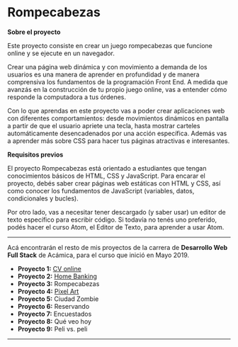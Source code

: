 # Rompecabezas

__Sobre el proyecto__

Este proyecto consiste en crear un juego rompecabezas que funcione online y se ejecute en un navegador.

Crear una página web dinámica y con movimiento a demanda de los usuarios es una manera de aprender en profundidad y de manera comprensiva los fundamentos de la programación Front End. A medida que avanzás en la construcción de tu propio juego online, vas a entender cómo responde la computadora a tus órdenes.

Con lo que aprendas en este proyecto vas a poder crear aplicaciones web con diferentes comportamientos: desde movimientos dinámicos en pantalla a partir de que el usuario apriete una tecla, hasta mostrar carteles automáticamente desencadenados por una acción específica. Además vas a aprender más sobre CSS para hacer tus páginas atractivas e interesantes.


__Requisitos previos__

El proyecto Rompecabezas está orientado a estudiantes que tengan conocimientos básicos de HTML, CSS y JavaScript. Para encarar el proyecto, debés saber crear páginas web estáticas con HTML y CSS, así como conocer los fundamentos de JavaScript (variables, datos, condicionales y bucles).

Por otro lado, vas a necesitar tener descargado (y saber usar) un editor de texto específico para escribir código. Si todavía no tenés uno preferido, podés hacer el curso Atom, el Editor de Texto, para aprender a usar Atom.

***

Acá encontrarán el resto de mis proyectos de la carrera de __Desarrollo Web Full Stack__ de Acámica, para el curso que inició en Mayo 2019.

* __Proyecto 1:__ [CV online](https://github.com/woodlandspirit/CV_online)
* __Proyecto 2:__ [Home Banking](https://github.com/woodlandspirit/Home_Banking)
* __Proyecto 3:__ Rompecabezas
* __Proyecto 4:__ [Pixel Art](https://github.com/woodlandspirit/Pixel-art)
* __Proyecto 5:__ Ciudad Zombie
* __Proyecto 6:__ Reservando
* __Proyecto 7:__ Encuestados
* __Proyecto 8:__  Qué veo hoy
* __Proyecto 9:__ Peli vs. peli

***